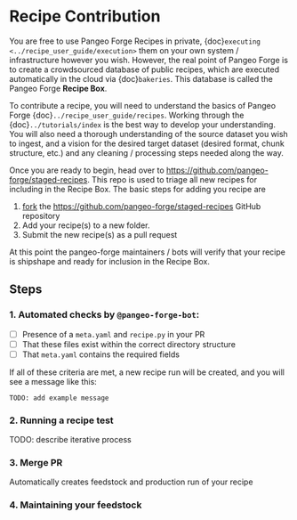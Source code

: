 # Recipe Contribution

You are free to use Pangeo Forge Recipes in private, {doc}`executing <../recipe_user_guide/execution>`
them on your own system / infrastructure however you wish.
However, the real point of Pangeo Forge is to create a crowdsourced database
of public recipes, which are executed automatically in the cloud via {doc}`bakeries`.
This database is called the Pangeo Forge **Recipe Box**.

To contribute a recipe, you will need to understand the basics of Pangeo Forge {doc}`../recipe_user_guide/recipes`.
Working through the {doc}`../tutorials/index` is the best way to develop your understanding.
You will also need a thorough understanding of the source dataset you wish to ingest,
and a vision for the desired target dataset (desired format, chunk structure, etc.)
and any cleaning / processing steps needed along the way.

Once you are ready to begin, head over to <https://github.com/pangeo-forge/staged-recipes>.
This repo is used to triage all new recipes for including in the Recipe Box.
The basic steps for adding you recipe are

1. [fork](https://docs.github.com/en/free-pro-team@latest/github/getting-started-with-github/fork-a-repo) the <https://github.com/pangeo-forge/staged-recipes> GitHub repository
2. Add your recipe(s) to a new folder.
3. Submit the new recipe(s) as a pull request

At this point the pangeo-forge maintainers / bots will verify that your recipe
is shipshape and ready for inclusion in the Recipe Box.

## Steps

### 1. Automated checks by `@pangeo-forge-bot`:

- [ ] Presence of a `meta.yaml` and `recipe.py` in your PR
- [ ] That these files exist within the correct directory structure
- [ ] That `meta.yaml` contains the required fields

If all of these criteria are met, a new recipe run will be created, and you will see a message like this:

```
TODO: add example message
```

### 2. Running a recipe test

TODO: describe iterative process

### 3. Merge PR

Automatically creates feedstock and production run of your recipe

### 4. Maintaining your feedstock
